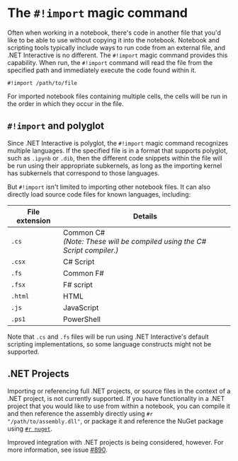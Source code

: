 # The `#!import` magic command

Often when working in a notebook, there's code in another file that you'd like to be able to use without copying it into the notebook. Notebook and scripting tools typically include ways to run code from an external file, and .NET Interactive is no different. The `#!import` magic command provides this capability. When run, the `#!import` command will read the file from the specified path and immediately execute the code found within it.

```console
#!import /path/to/file
```

For imported notebook files containing multiple cells, the cells will be run in the order in which they occur in the file.

## `#!import` and polyglot

Since .NET Interactive is polyglot, the `#!import` magic command recognizes multiple languages. If the specified file is in a format that supports polyglot, such as `.ipynb` or `.dib`, then the different code snippets within the file will be run using their appropriate subkernels, as long as the importing kernel has subkernels that correspond to those languages.

But `#!import` isn't limited to importing other notebook files. It can also directly load source code files for known languages, including:

|File extension | Details                                                                 |
|---------------|-------------------------------------------------------------------------|
| `.cs`         | Common C# <br> _(Note: These will be compiled using the C# Script compiler.)_
| `.csx`        | C# Script
| `.fs`         | Common F#
| `.fsx`        | F# script
| `.html`       | HTML
| `.js`         | JavaScript
| `.ps1`        | PowerShell 

Note that `.cs` and `.fs` files will be run using .NET Interactive's default scripting implementations, so some language constructs might not be supported. 

## .NET Projects

Importing or referencing full .NET projects, or source files in the context of a .NET project, is not currently supported. If you have functionality in a .NET project that you would like to use from within a notebook, you can compile it and then reference the assembly directly using `#r "/path/to/assembly.dll"`, or package it and reference the NuGet package using [`#r nuget`](nuget-overview.md).

Improved integration with .NET projects is being considered, however. For more information, see issue [#890](https://github.com/dotnet/interactive/issues/890).
